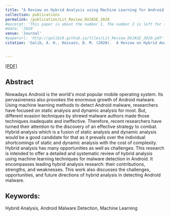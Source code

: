 ```yaml
---
title: "A Review on Hybrid Analysis using Machine Learning for Android Malware"
collection: publications
permalink: /publication/Lit_Review_DUJASE_2020
#excerpt: 'This paper is about the number 1. The number 2 is left for future work.'
#date: '2020'
venue: 'Journal'
#paperurl: 'http://galib19.github.io/files/Lit_Review_DUJASE_2020.pdf'
citation: 'Galib, A. H., Hossain, B. M. (2020).  A Review on Hybrid Analysis using Machine Learning for Android Malware Detection. Dhaka University Journal of Applied Science Engineering (DUJASE), Volume 5(1 & 2).'


---
```

[[PDF]](http://galib19.github.io/files/Lit_Review_DUJASE_2020.pdf)
## Abstract 

Nowadays Android is the world's most popular mobile operating system. Its
pervasiveness also provokes the enormous growth of Android malware. Using machine
learning methods to detect Android malware, researchers have focused on static analysis
and dynamic analysis for most. But, different evasion techniques by shrewd malware
authors made those techniques inadequate and ineffective. Therefore, recent researchers
have turned their attention to the discovery of an effective strategy to combat. Hybrid
analysis which is a fusion of static analysis and dynamic analysis would be a good
candidate for that as it prevails over the individual shortcomings of static and dynamic
analysis with the cost of complexity. Hybrid analysis has many opportunities as well as
challenges. This research is intended to offer a detailed and systematic review of hybrid
analysis using machine learning techniques for malware detection in Android. It
encompasses leading hybrid analysis research: their contributions, strengths, and
weaknesses. This work also discusses the challenges, opportunities, and future directions
of hybrid analysis in detecting Android malware.


## Keywords: 

Hybrid Analysis, Android Malware Detection, Machine Learning
